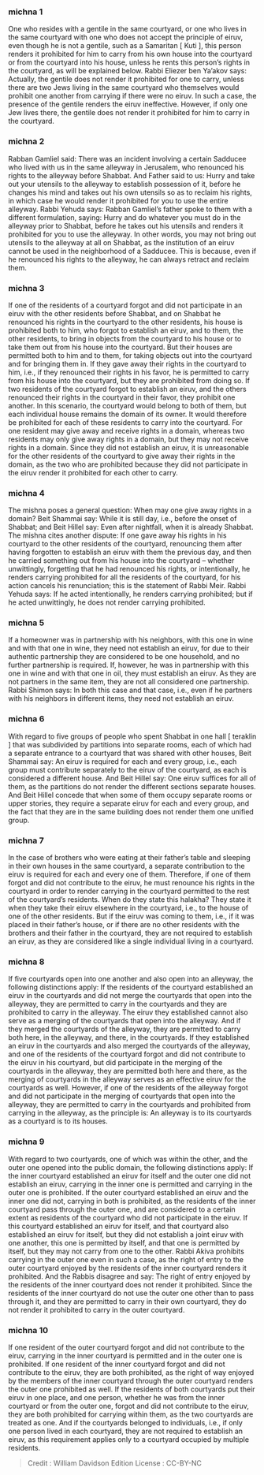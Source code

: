 
### michna 1
One who resides with a gentile in the same courtyard, or one who lives in the same courtyard with one who does not accept the principle of eiruv, even though he is not a gentile, such as a Samaritan [ Kuti ], this person renders it prohibited for him to carry from his own house into the courtyard or from the courtyard into his house, unless he rents this person’s rights in the courtyard, as will be explained below. Rabbi Eliezer ben Ya’akov says: Actually, the gentile does not render it prohibited for one to carry, unless there are two Jews living in the same courtyard who themselves would prohibit one another from carrying if there were no eiruv. In such a case, the presence of the gentile renders the eiruv ineffective. However, if only one Jew lives there, the gentile does not render it prohibited for him to carry in the courtyard.

### michna 2
Rabban Gamliel said: There was an incident involving a certain Sadducee who lived with us in the same alleyway in Jerusalem, who renounced his rights to the alleyway before Shabbat. And Father said to us: Hurry and take out your utensils to the alleyway to establish possession of it, before he changes his mind and takes out his own utensils so as to reclaim his rights, in which case he would render it prohibited for you to use the entire alleyway. Rabbi Yehuda says: Rabban Gamliel’s father spoke to them with a different formulation, saying: Hurry and do whatever you must do in the alleyway prior to Shabbat, before he takes out his utensils and renders it prohibited for you to use the alleyway. In other words, you may not bring out utensils to the alleyway at all on Shabbat, as the institution of an eiruv cannot be used in the neighborhood of a Sadducee. This is because, even if he renounced his rights to the alleyway, he can always retract and reclaim them.

### michna 3
If one of the residents of a courtyard forgot and did not participate in an eiruv with the other residents before Shabbat, and on Shabbat he renounced his rights in the courtyard to the other residents, his house is prohibited both to him, who forgot to establish an eiruv, and to them, the other residents, to bring in objects from the courtyard to his house or to take them out from his house into the courtyard. But their houses are permitted both to him and to them, for taking objects out into the courtyard and for bringing them in. If they gave away their rights in the courtyard to him, i.e., if they renounced their rights in his favor, he is permitted to carry from his house into the courtyard, but they are prohibited from doing so. If two residents of the courtyard forgot to establish an eiruv, and the others renounced their rights in the courtyard in their favor, they prohibit one another. In this scenario, the courtyard would belong to both of them, but each individual house remains the domain of its owner. It would therefore be prohibited for each of these residents to carry into the courtyard. For one resident may give away and receive rights in a domain, whereas two residents may only give away rights in a domain, but they may not receive rights in a domain. Since they did not establish an eiruv, it is unreasonable for the other residents of the courtyard to give away their rights in the domain, as the two who are prohibited because they did not participate in the eiruv render it prohibited for each other to carry.

### michna 4
The mishna poses a general question: When may one give away rights in a domain? Beit Shammai say: While it is still day, i.e., before the onset of Shabbat; and Beit Hillel say: Even after nightfall, when it is already Shabbat. The mishna cites another dispute: If one gave away his rights in his courtyard to the other residents of the courtyard, renouncing them after having forgotten to establish an eiruv with them the previous day, and then he carried something out from his house into the courtyard – whether unwittingly, forgetting that he had renounced his rights, or intentionally, he renders carrying prohibited for all the residents of the courtyard, for his action cancels his renunciation; this is the statement of Rabbi Meir. Rabbi Yehuda says: If he acted intentionally, he renders carrying prohibited; but if he acted unwittingly, he does not render carrying prohibited.

### michna 5
If a homeowner was in partnership with his neighbors, with this one in wine and with that one in wine, they need not establish an eiruv, for due to their authentic partnership they are considered to be one household, and no further partnership is required. If, however, he was in partnership with this one in wine and with that one in oil, they must establish an eiruv. As they are not partners in the same item, they are not all considered one partnership. Rabbi Shimon says: In both this case and that case, i.e., even if he partners with his neighbors in different items, they need not establish an eiruv.

### michna 6
With regard to five groups of people who spent Shabbat in one hall [ teraklin ] that was subdivided by partitions into separate rooms, each of which had a separate entrance to a courtyard that was shared with other houses, Beit Shammai say: An eiruv is required for each and every group, i.e., each group must contribute separately to the eiruv of the courtyard, as each is considered a different house. And Beit Hillel say: One eiruv suffices for all of them, as the partitions do not render the different sections separate houses. And Beit Hillel concede that when some of them occupy separate rooms or upper stories, they require a separate eiruv for each and every group, and the fact that they are in the same building does not render them one unified group.

### michna 7
In the case of brothers who were eating at their father’s table and sleeping in their own houses in the same courtyard, a separate contribution to the eiruv is required for each and every one of them. Therefore, if one of them forgot and did not contribute to the eiruv, he must renounce his rights in the courtyard in order to render carrying in the courtyard permitted to the rest of the courtyard’s residents. When do they state this halakha? They state it when they take their eiruv elsewhere in the courtyard, i.e., to the house of one of the other residents. But if the eiruv was coming to them, i.e., if it was placed in their father’s house, or if there are no other residents with the brothers and their father in the courtyard, they are not required to establish an eiruv, as they are considered like a single individual living in a courtyard.

### michna 8
If five courtyards open into one another and also open into an alleyway, the following distinctions apply: If the residents of the courtyard established an eiruv in the courtyards and did not merge the courtyards that open into the alleyway, they are permitted to carry in the courtyards and they are prohibited to carry in the alleyway. The eiruv they established cannot also serve as a merging of the courtyards that open into the alleyway. And if they merged the courtyards of the alleyway, they are permitted to carry both here, in the alleyway, and there, in the courtyards. If they established an eiruv in the courtyards and also merged the courtyards of the alleyway, and one of the residents of the courtyard forgot and did not contribute to the eiruv in his courtyard, but did participate in the merging of the courtyards in the alleyway, they are permitted both here and there, as the merging of courtyards in the alleyway serves as an effective eiruv for the courtyards as well. However, if one of the residents of the alleyway forgot and did not participate in the merging of courtyards that open into the alleyway, they are permitted to carry in the courtyards and prohibited from carrying in the alleyway, as the principle is: An alleyway is to its courtyards as a courtyard is to its houses.

### michna 9
With regard to two courtyards, one of which was within the other, and the outer one opened into the public domain, the following distinctions apply: If the inner courtyard established an eiruv for itself and the outer one did not establish an eiruv, carrying in the inner one is permitted and carrying in the outer one is prohibited. If the outer courtyard established an eiruv and the inner one did not, carrying in both is prohibited, as the residents of the inner courtyard pass through the outer one, and are considered to a certain extent as residents of the courtyard who did not participate in the eiruv. If this courtyard established an eiruv for itself, and that courtyard also established an eiruv for itself, but they did not establish a joint eiruv with one another, this one is permitted by itself, and that one is permitted by itself, but they may not carry from one to the other. Rabbi Akiva prohibits carrying in the outer one even in such a case, as the right of entry to the outer courtyard enjoyed by the residents of the inner courtyard renders it prohibited. And the Rabbis disagree and say: The right of entry enjoyed by the residents of the inner courtyard does not render it prohibited. Since the residents of the inner courtyard do not use the outer one other than to pass through it, and they are permitted to carry in their own courtyard, they do not render it prohibited to carry in the outer courtyard.

### michna 10
If one resident of the outer courtyard forgot and did not contribute to the eiruv, carrying in the inner courtyard is permitted and in the outer one is prohibited. If one resident of the inner courtyard forgot and did not contribute to the eiruv, they are both prohibited, as the right of way enjoyed by the members of the inner courtyard through the outer courtyard renders the outer one prohibited as well. If the residents of both courtyards put their eiruv in one place, and one person, whether he was from the inner courtyard or from the outer one, forgot and did not contribute to the eiruv, they are both prohibited for carrying within them, as the two courtyards are treated as one. And if the courtyards belonged to individuals, i.e., if only one person lived in each courtyard, they are not required to establish an eiruv, as this requirement applies only to a courtyard occupied by multiple residents.

>Credit : William Davidson Edition
>License :  CC-BY-NC